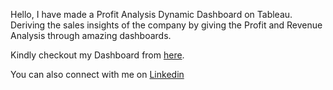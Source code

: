 Hello, I have made a Profit Analysis Dynamic Dashboard on Tableau.
Deriving the sales insights of the company by giving the Profit and Revenue Analysis through amazing dashboards.



Kindly checkout my Dashboard from [here](https://public.tableau.com/app/profile/rohit.budhiraja1186/viz/ProfitAnalysis_16310325408370/ProfitAnalysis).

You can also connect with me on [Linkedin](https://www.linkedin.com/in/rohit-budhiraja-35387b189/)
